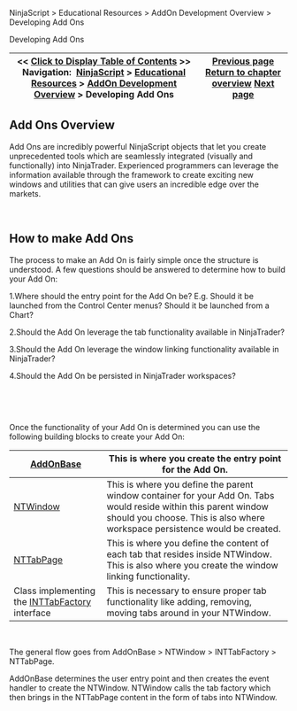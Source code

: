 ﻿


NinjaScript \> Educational Resources \> AddOn Development Overview \> Developing Add Ons






















Developing Add Ons







| \<\< [Click to Display Table of Contents](developing_add_ons.md) \>\> **Navigation:**     [NinjaScript](ninjascript-1.md) \> [Educational Resources](educational_resources-1.md) \> [AddOn Development Overview](addon_development_overview-1.md) \> Developing Add Ons | [Previous page](addon_development_overview-1.md) [Return to chapter overview](addon_development_overview-1.md) [Next page](creating_your_own_addon_window-1.md) |
| --- | --- |











## Add Ons Overview


Add Ons are incredibly powerful NinjaScript objects that let you create unprecedented tools which are seamlessly integrated (visually and functionally) into NinjaTrader. Experienced programmers can leverage the information available through the framework to create exciting new windows and utilities that can give users an incredible edge over the markets.


 


## How to make Add Ons


The process to make an Add On is fairly simple once the structure is understood. A few questions should be answered to determine how to build your Add On:


1\.Where should the entry point for the Add On be? E.g. Should it be launched from the Control Center menus? Should it be launched from a Chart?

2\.Should the Add On leverage the tab functionality available in NinjaTrader?

3\.Should the Add On leverage the window linking functionality available in NinjaTrader?

4\.Should the Add On be persisted in NinjaTrader workspaces?

 


 


Once the functionality of your Add On is determined you can use the following building blocks to create your Add On:




| [AddOnBase](add_on-1.md) | This is where you create the entry point for the Add On. |
| --- | --- |
| [NTWindow](ntwindow-1.md) | This is where you define the parent window container for your Add On. Tabs would reside within this parent window should you choose. This is also where workspace persistence would be created. |
| [NTTabPage](nttabpage_class-1.md) | This is where you define the content of each tab that resides inside NTWindow. This is also where you create the window linking functionality. |
| Class implementing the [INTTabFactory](inttabfactory_class-1.md) interface | This is necessary to ensure proper tab functionality like adding, removing, moving tabs around in your NTWindow. |



 


The general flow goes from AddOnBase \> NTWindow \> INTTabFactory \> NTTabPage.


AddOnBase determines the user entry point and then creates the event handler to create the NTWindow. NTWindow calls the tab factory which then brings in the NTTabPage content in the form of tabs into NTWindow.








